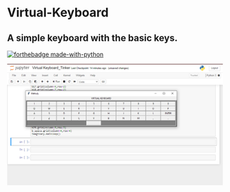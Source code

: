 # Virtual-Keyboard
## A simple keyboard with the basic keys.

[![forthebadge made-with-python](http://ForTheBadge.com/images/badges/made-with-python.svg)](https://www.python.org/)

![screenshot](https://github.com/mehuly25/Virtual-Keyboard/blob/master/Screenshot%20(65).png)
